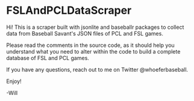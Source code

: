 # FSLAndPCLDataScraper

Hi! This is a scraper built with jsonlite and baseballr packages to collect data from Baseball Savant's JSON files of PCL and FSL games.

Please read the comments in the source code, as it should help you understand what you need to alter within the code to build a complete database of FSL and PCL games.

If you have any questions, reach out to me on Twitter @whoeferbaseball.

Enjoy!

-Will
